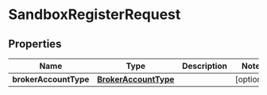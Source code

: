 
# SandboxRegisterRequest

## Properties
Name | Type | Description | Notes
------------ | ------------- | ------------- | -------------
**brokerAccountType** | [**BrokerAccountType**](BrokerAccountType.md) |  |  [optional]



